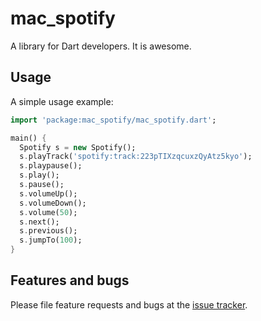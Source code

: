 # mac_spotify

A library for Dart developers. It is awesome.

## Usage

A simple usage example:

```dart
import 'package:mac_spotify/mac_spotify.dart';

main() {
  Spotify s = new Spotify();
  s.playTrack('spotify:track:223pTIXzqcuxzQyAtz5kyo');
  s.playpause();
  s.play();
  s.pause();
  s.volumeUp();
  s.volumeDown();
  s.volume(50);
  s.next();
  s.previous();
  s.jumpTo(100);
}
```

## Features and bugs

Please file feature requests and bugs at the [issue tracker][tracker].

[tracker]: https://github.com/csu/mac_spotify.dart/issues
